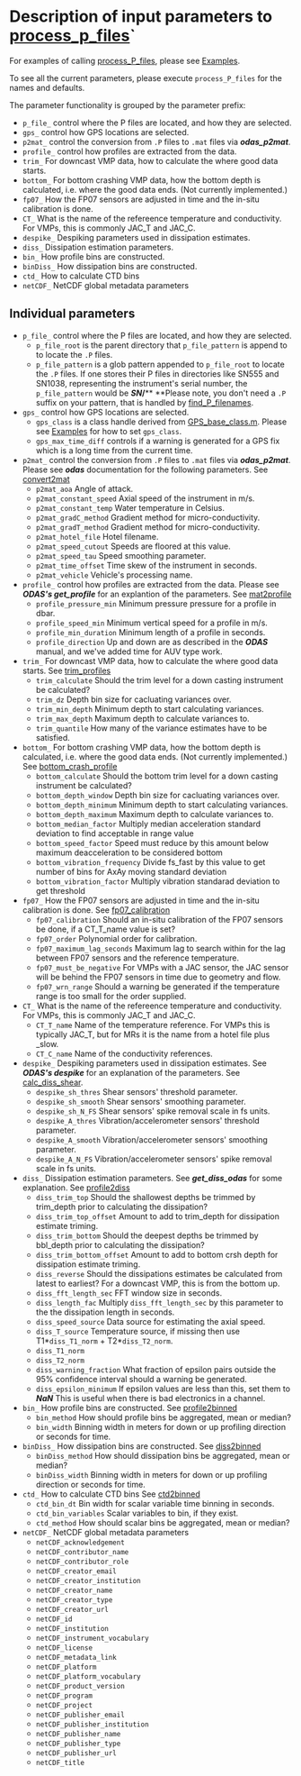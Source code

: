 # Description of input parameters to [process_p_files](../Code/process_p_files.m)`

For examples of calling [process_P_files](../Code/process_P_files.m), please see [Examples](../Examples).

To see all the current parameters, please execute `process_P_files` for the names and defaults.

The parameter functionality is grouped by the parameter prefix:
- `p_file_` control where the P files are located, and how they are selected.
- `gps_` control how GPS locations are selected.
- `p2mat_` control the conversion from `.P` files to `.mat` files via ***odas_p2mat***.
- `profile_` control how profiles are extracted from the data.
- `trim_` For downcast VMP data, how to calculate the where good data starts.
- `bottom_` For bottom crashing VMP data, how the bottom depth is calculated, i.e. where the good data ends. (Not currently implemented.)
- `fp07_` How the FP07 sensors are adjusted in time and the in-situ calibration is done.
- `CT_` What is the name of the refereence temperature and conductivity. For VMPs, this is commonly JAC_T and JAC_C.
- `despike_` Despiking parameters used in dissipation estimates.
- `diss_` Dissipation estimation parameters.
- `bin_` How profile bins are constructed.
- `binDiss_` How dissipation bins are constructed.
- `ctd_` How to calculate CTD bins
- `netCDF_` NetCDF global metadata parameters

## Individual parameters

- `p_file_` control where the P files are located, and how they are selected.
  * `p_file_root` is the parent directory that `p_file_pattern` is append to to locate the `.P` files.
  * `p_file_pattern` is a glob pattern appended to `p_file_root` to locate the `.P` files. If one stores their P files in directories like SN555 and SN1038, representing the instrument's serial number, the `p_file_pattern` would be ***SN*/**** **Please note, you don't need a `.P` suffix on your pattern, that is handled by [find_P_filenames](../Code/find_P_filenames.m).
- `gps_` control how GPS locations are selected.
  * `gps_class` is a class handle derived from [GPS_base_class.m](../Code/GPS_base_class.m). Please see [Examples](../Examples) for how to set `gps_class`.
  * `gps_max_time_diff` controls if a warning is generated for a GPS fix which is a long time from the current time.
- `p2mat_` control the conversion from `.P` files to `.mat` files via ***odas_p2mat***. Please see ***odas*** documentation for the following parameters. See [convert2mat](../Code/convert2mat.m)
  * `p2mat_aoa` Angle of attack.
  * `p2mat_constant_speed` Axial speed of the instrument in m/s.
  * `p2mat_constant_temp` Water temperature in Celsius.
  * `p2mat_gradC_method` Gradient method for micro-conductivity.
  * `p2mat_gradT_method` Gradient method for micro-conductivity.
  * `p2mat_hotel_file` Hotel filename.
  * `p2mat_speed_cutout` Speeds are floored at this value.
  * `p2mat_speed_tau` Speed smoothing parameter.
  * `p2mat_time_offset` Time skew of the instrument in seconds.
  * `p2mat_vehicle` Vehicle's processing name.
- `profile_` control how profiles are extracted from the data. Please see ***ODAS's get_profile*** for an explantion of the parameters. See [mat2profile](../Code/mat2profile.m)
  * `profile_pressure_min` Minimum pressure pressure for a profile in dbar.
  * `profile_speed_min` Minimum vertical speed for a profile in m/s.
  * `profile_min_duration` Minimum length of a profile in seconds.
  * `profile_direction` Up and down are as described in the ***ODAS*** manual, and we've added time for AUV type work.
- `trim_` For downcast VMP data, how to calculate the where good data starts. See [trim_profiles](../Code/trim_profiles.m)
  * `trim_calculate` Should the trim level for a down casting instrument be calculated?
  * `trim_dz` Depth bin size for cacluating variances over.
  * `trim_min_depth` Minimum depth to start calculating variances.
  * `trim_max_depth` Maximum depth to calculate variances to.
  * `trim_quantile` How many of the variance estimates have to be satisfied.
- `bottom_` For bottom crashing VMP data, how the bottom depth is calculated, i.e. where the good data ends. (Not currently implemented.) See [bottom_crash_profile](../Code/bottom_crash_profile.m)
  * `bottom_calculate` Should the bottom trim level for a down casting instrument be calculated?
  * `bottom_depth_window` Depth bin size for cacluating variances over.
  * `bottom_depth_minimum` Minimum depth to start calculating variances.
  * `bottom_depth_maximum` Maximum depth to calculate variances to.
  * `bottom_median_factor` Multiply median acceleration standard deviation to find acceptable in range value
  * `bottom_speed_factor` Speed must reduce by this amount below maximum deacceleration to be considered bottom
  * `bottom_vibration_frequency` Divide fs_fast by this value to get number of bins for AxAy moving standard deviation
  * `bottom_vibration_factor` Multiply vibration standarad deviation to get threshold
- `fp07_` How the FP07 sensors are adjusted in time and the in-situ calibration is done. See [fp07_calibration](../Code/fp07_calibration.m)
  * `fp07_calibration` Should an in-situ calibration of the FP07 sensors be done, if a CT_T_name value is set?
  * `fp07_order` Polynomial order for calibration.
  * `fp07_maximum_lag_seconds` Maximum lag to search within for the lag between FP07 sensors and the reference temperature.
  * `fp07_must_be_negative` For VMPs with a JAC sensor, the JAC sensor will be behind the FP07 sensors in time due to geometry and flow.
  * `fp07_wrn_range` Should a warning be generated if the temperature range is too small for the order supplied.
- `CT_` What is the name of the refereence temperature and conductivity. For VMPs, this is commonly JAC_T and JAC_C.
  * `CT_T_name` Name of the temperature reference. For VMPs this is typically JAC_T, but for MRs it is the name from a hotel file plus _slow.
  * `CT_C_name` Name of the conductivity references.
- `despike_` Despiking parameters used in dissipation estimates. See ***ODAS's despike*** for an explanation of the parameters. See [calc_diss_shear](../Code/calc_diss_shear.m). 
  * `despike_sh_thres` Shear sensors' threshold parameter.
  * `despike_sh_smooth` Shear sensors' smoothing parameter.
  * `despike_sh_N_FS` Shear sensors' spike removal scale in fs units. 
  * `despike_A_thres` Vibration/accelerometer sensors' threshold parameter.
  * `despike_A_smooth` Vibration/accelerometer sensors' smoothing parameter.
  * `despike_A_N_FS` Vibration/accelerometer sensors' spike removal scale in fs units.
- `diss_` Dissipation estimation parameters. See ***get_diss_odas*** for some explanation. See [profile2diss](../Code/profile2diss.m)
  * `diss_trim_top` Should the shallowest depths be trimmed by trim_depth prior to calculating the dissipation?
  * `diss_trim_top_offset` Amount to add to trim_depth for dissipation estimate triming.
  * `diss_trim_bottom` Should the deepest depths be trimmed by bbl_depth prior to calculating the dissipation?
  * `diss_trim_bottom_offset` Amount to add to bottom crsh depth for dissipation estimate triming.
  * `diss_reverse` Should the dissipations estimates be calculated from latest to earliest? For a downcast VMP, this is from the bottom up.
  * `diss_fft_length_sec` FFT window size in seconds.
  * `diss_length_fac` Multiply `diss_fft_length_sec` by this parameter to the the dissipation length in seconds.
  * `diss_speed_source` Data source for estimating the axial speed.
  * `diss_T_source` Temperature source, if missing then use T1*`diss_T1_norm` + T2*`diss_T2_norm`.
  * `diss_T1_norm`
  * `diss_T2_norm`
  * `diss_warning_fraction` What fraction of epsilon pairs outside the 95% confidence interval should a warning be generated.
  * `diss_epsilon_minimum` If epsilon values are less than this, set them to ***NaN*** This is useful when there is bad electronics in a channel.
- `bin_` How profile bins are constructed. See [profile2binned](../Code/profile2binned.m)
  * `bin_method` How should profile bins be aggregated, mean or median?
  * `bin_width` Binning width in meters for down or up profiling direction or seconds for time.
- `binDiss_` How dissipation bins are constructed. See [diss2binned](../Code/diss2binned.m)
  * `binDiss_method` How should dissipation bins be aggregated, mean or median?
  * `binDiss_width` Binning width in meters for down or up profiling direction or seconds for time.
- `ctd_` How to calculate CTD bins See [ctd2binned](../Code/ctd2binned.m)
  * `ctd_bin_dt` Bin width for scalar variable time binning in seconds.
  * `ctd_bin_variables` Scalar variables to bin, if they exist.
  * `ctd_method` How should scalar bins be aggregated, mean or median?
- `netCDF_` NetCDF global metadata parameters
  * `netCDF_acknowledgement`
  * `netCDF_contributor_name`
  * `netCDF_contributor_role`
  * `netCDF_creator_email`
  * `netCDF_creator_institution`
  * `netCDF_creator_name`
  * `netCDF_creator_type`
  * `netCDF_creator_url`
  * `netCDF_id`
  * `netCDF_institution`
  * `netCDF_instrument_vocabulary`
  * `netCDF_license`
  * `netCDF_metadata_link`
  * `netCDF_platform`
  * `netCDF_platform_vocabulary`
  * `netCDF_product_version`
  * `netCDF_program`
  * `netCDF_project`
  * `netCDF_publisher_email`
  * `netCDF_publisher_institution`
  * `netCDF_publisher_name`
  * `netCDF_publisher_type`
  * `netCDF_publisher_url`
  * `netCDF_title`
